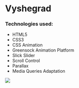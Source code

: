 # Vyshegrad

### Technologies used:

* HTML5
* CSS3
* CSS Animation
* Greensock Animation Platform
* Slick Slider
* Scroll Control
* Parallax 
* Media Queries Adaptation


![](http://process.angleto.com/projects-preview/vgrad.jpg)
